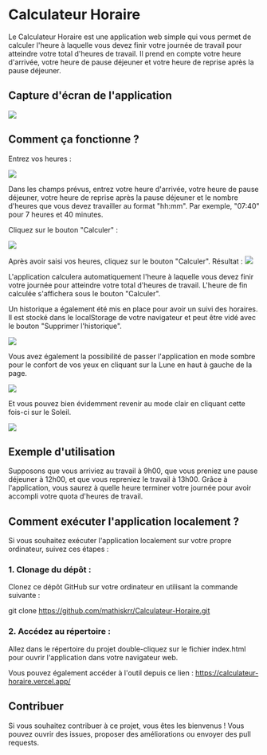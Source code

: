 # Calculateur Horaire

Le Calculateur Horaire est une application web simple qui vous permet de calculer l'heure à laquelle vous devez finir votre journée de travail pour atteindre votre total d'heures de travail. Il prend en compte votre heure d'arrivée, votre heure de pause déjeuner et votre heure de reprise après la pause déjeuner.

## Capture d'écran de l'application

![](http://www.image-heberg.fr/files/17066907692050930611.png)

## Comment ça fonctionne ?

Entrez vos heures :

![](http://www.image-heberg.fr/files/17066908912924782162.png)

Dans les champs prévus, entrez votre heure d'arrivée, votre heure de pause déjeuner, votre heure de reprise après la pause déjeuner et le nombre d'heures que vous devez travailler au format "hh:mm". Par exemple, "07:40" pour 7 heures et 40 minutes.

Cliquez sur le bouton "Calculer" :

![](http://www.image-heberg.fr/files/16971035631106939290.png)

Après avoir saisi vos heures, cliquez sur le bouton "Calculer".
Résultat : ![](http://www.image-heberg.fr/files/17066909113692856385.png)

L'application calculera automatiquement l'heure à laquelle vous devez finir votre journée pour atteindre votre total d'heures de travail.
L'heure de fin calculée s'affichera sous le bouton "Calculer".

Un historique a également été mis en place pour avoir un suivi des horaires. Il est stocké dans le localStorage de votre navigateur et peut être vidé avec le bouton "Supprimer l'historique".

![](http://www.image-heberg.fr/files/1706690962969156428.png)

Vous avez également la possibilité de passer l'application en mode sombre pour le confort de vos yeux en cliquant sur la Lune en haut à gauche de la page.

![](http://www.image-heberg.fr/files/17066910362762453609.png)

Et vous pouvez bien évidemment revenir au mode clair en cliquant cette fois-ci sur le Soleil.

![](http://www.image-heberg.fr/files/17066910762547019316.png)

## Exemple d'utilisation

Supposons que vous arriviez au travail à 9h00, que vous preniez une pause déjeuner à 12h00, et que vous repreniez le travail à 13h00. Grâce à l'application, vous saurez à quelle heure terminer votre journée pour avoir accompli votre quota d'heures de travail.

## Comment exécuter l'application localement ?

Si vous souhaitez exécuter l'application localement sur votre propre ordinateur, suivez ces étapes :

### 1. Clonage du dépôt :

Clonez ce dépôt GitHub sur votre ordinateur en utilisant la commande suivante :

git clone https://github.com/mathiskrr/Calculateur-Horaire.git

### 2. Accédez au répertoire :

Allez dans le répertoire du projet double-cliquez sur le fichier index.html pour ouvrir l'application dans votre navigateur web.

Vous pouvez également accéder à l'outil depuis ce lien : https://calculateur-horaire.vercel.app/

## Contribuer

Si vous souhaitez contribuer à ce projet, vous êtes les bienvenus ! Vous pouvez ouvrir des issues, proposer des améliorations ou envoyer des pull requests.
